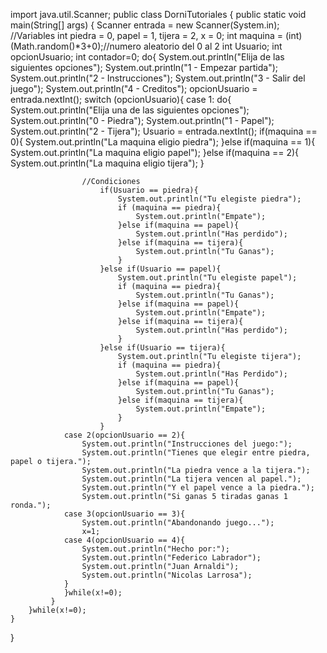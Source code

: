 import java.util.Scanner;
public class DorniTutoriales {
	public static void main(String[] args) {
        Scanner entrada = new Scanner(System.in);
        //Variables
        int piedra = 0, papel = 1, tijera = 2, x = 0;
        int maquina = (int) (Math.random()*3+0);//numero aleatorio del 0 al 2
        int Usuario;
        int opcionUsuario;
        int contador=0;
        do{
            System.out.println("Elija de las siguientes opciones");
            System.out.println("1 - Empezar partida");
            System.out.println("2 - Instrucciones");
            System.out.println("3 - Salir del juego");
            System.out.println("4 - Creditos");
            opcionUsuario = entrada.nextInt();
            switch (opcionUsuario){
            case 1:
             do{
                    System.out.println("Elija una de las siguientes opciones");
                    System.out.println("0 - Piedra");
                    System.out.println("1 - Papel");
                    System.out.println("2 - Tijera");
                    Usuario = entrada.nextInt();
                        if(maquina == 0){
                            System.out.println("La maquina eligio piedra");
                        }else if(maquina == 1){
                            System.out.println("La maquina eligio papel");
                        }else if(maquina == 2){
                            System.out.println("La maquina eligio tijera");
                        }

                    //Condiciones
                        if(Usuario == piedra){
                            System.out.println("Tu elegiste piedra");
                            if (maquina == piedra){
                                System.out.println("Empate");
                            }else if(maquina == papel){
                                System.out.println("Has perdido");
                            }else if(maquina == tijera){
                                System.out.println("Tu Ganas");
                            }        
                        }else if(Usuario == papel){
                            System.out.println("Tu elegiste papel");
                            if (maquina == piedra){
                                System.out.println("Tu Ganas");
                            }else if(maquina == papel){
                                System.out.println("Empate");
                            }else if(maquina == tijera){
                                System.out.println("Has perdido");
                            }        
                        }else if(Usuario == tijera){
                            System.out.println("Tu elegiste tijera");
                            if (maquina == piedra){
                                System.out.println("Has Perdido");
                            }else if(maquina == papel){
                                System.out.println("Tu Ganas");
                            }else if(maquina == tijera){
                                System.out.println("Empate");
                            }        
                        }  
                case 2(opcionUsuario == 2){
                    System.out.println("Instrucciones del juego:");
                    System.out.println("Tienes que elegir entre piedra, papel o tijera.");
                    System.out.println("La piedra vence a la tijera.");
                    System.out.println("La tijera vencen al papel.");
                    System.out.println("Y el papel vence a la piedra.");
                    System.out.println("Si ganas 5 tiradas ganas 1 ronda.");
                case 3(opcionUsuario == 3){
                    System.out.println("Abandonando juego...");
                    x=1;
                case 4(opcionUsuario == 4){
                	System.out.println("Hecho por:");
                	System.out.println("Federico Labrador");
                	System.out.println("Juan Arnaldi");
                	System.out.println("Nicolas Larrosa");
                }
                }while(x!=0);
             }
        }while(x!=0);
	}
}
